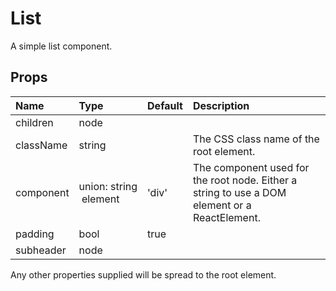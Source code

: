 List
====

A simple list component.

Props
-----

| Name | Type | Default | Description |
|:-----|:-----|:--------|:------------|
| children | node |  |  |
| className | string |  | The CSS class name of the root element. |
| component | union:&nbsp;string<br>&nbsp;element<br> | 'div' | The component used for the root node. Either a string to use a DOM element or a ReactElement. |
| padding | bool | true |  |
| subheader | node |  |  |

Any other properties supplied will be spread to the root element.
